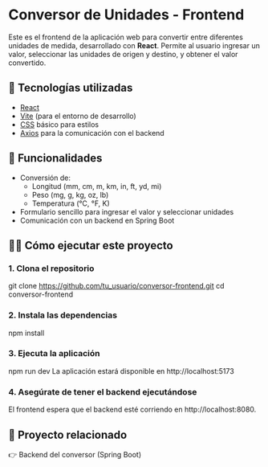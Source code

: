 # Conversor de Unidades - Frontend

Este es el frontend de la aplicación web para convertir entre diferentes unidades de medida, desarrollado con **React**. Permite al usuario ingresar un valor, seleccionar las unidades de origen y destino, y obtener el valor convertido.

## 🚀 Tecnologías utilizadas

- [React](https://reactjs.org/)
- [Vite](https://vitejs.dev/) (para el entorno de desarrollo)
- [CSS](https://developer.mozilla.org/en-US/docs/Web/CSS) básico para estilos
- [Axios](https://axios-http.com/) para la comunicación con el backend

## 🎯 Funcionalidades

- Conversión de:
  - Longitud (mm, cm, m, km, in, ft, yd, mi)
  - Peso (mg, g, kg, oz, lb)
  - Temperatura (°C, °F, K)
- Formulario sencillo para ingresar el valor y seleccionar unidades
- Comunicación con un backend en Spring Boot

## 🧑‍💻 Cómo ejecutar este proyecto

### 1. Clona el repositorio

git clone https://github.com/tu_usuario/conversor-frontend.git
cd conversor-frontend

### 2. Instala las dependencias
npm install

### 3. Ejecuta la aplicación
npm run dev
La aplicación estará disponible en http://localhost:5173

### 4. Asegúrate de tener el backend ejecutándose
El frontend espera que el backend esté corriendo en http://localhost:8080.

## 🔗 Proyecto relacionado
👉 Backend del conversor (Spring Boot)
